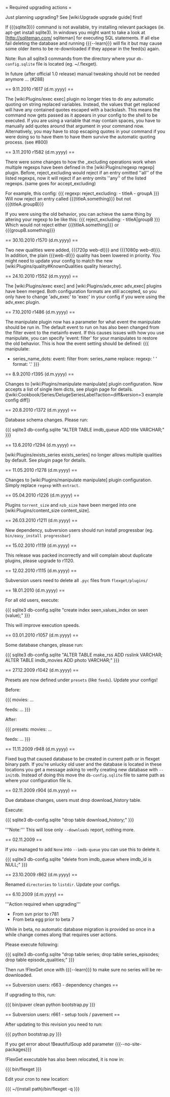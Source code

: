 = Required upgrading actions =

Just planning upgrading? See [wiki:Upgrade upgrade guide] first!

If {{{sqlite3}}} command is not available, try installing relevant packages (ie. apt-get install sqlite3). In windows you might want to take a look at [http://sqliteman.com/ sqliteman] for executing SQL statements. If all else fail deleting the database and running {{{--learn}}} will fix it but may cause some older items to be re-downloaded if they appear in the feed(s) again.

Note: Run all sqlite3 commands from the directory where your `db-config.sqlite` file is located (eg. ~/.flexget).

In future (after official 1.0 release) manual tweaking should not be needed anymore ... (#288)

== 9.11.2010 r1617 (d.m.yyyy) ==

The [wiki:Plugins/exec exec] plugin no longer tries to do any automatic quoting on string replaced variables. Instead, the values that get replaced will have any contained quotes escaped with a backslash. This means the command now gets passed as it appears in your config to the shell to be executed. If you are using a variable that may contain spaces, you have to manually add quotes around that argument in your command now. Alternatively, you may have to stop escaping quotes in your command if you were doing so to have them to have them survive the automatic quoting process. (see #800)

== 3.11.2010 r1582 (d.m.yyyy) ==

There were some changes to how the _excluding operations work when multiple regexps have been defined in the [wiki:Plugins/regexp regexp] plugin.
Before, reject_excluding would reject if an entry omitted ''all'' of the listed regexps, now it will reject if an entry omits ''any'' of the listed regexps. (same goes for accept_excluding)

For example, this config:
{{{
regexp:
  reject_excluding:
    - titleA
    - groupA
}}}
Will now reject an entry called {{{titleA.something}}} but not {{{titleA.groupB}}}

If you were using the old behavior, you can achieve the same thing by altering your regexp to be like this:
{{{
  reject_excluding:
    - titleA|groupB
}}}
Which would not reject either {{{titleA.something}}} or {{{groupB.something}}}

== 30.10.2010 r1570 (d.m.yyyy) ==

Two new qualities were added, {{{720p web-dl}}} and {{{1080p web-dl}}}. In addition, the plain {{{web-dl}}} quality has been lowered in priority. You might need to update your config to match the new [wiki:Plugins/quality#KnownQualities quality hierarchy].

== 24.10.2010 r1552 (d.m.yyyy) ==

The [wiki:Plugins/exec exec] and [wiki:Plugins/adv_exec adv_exec] plugins have been merged. Both configuration formats are still accepted, so you only have to change 'adv_exec' to 'exec' in your config if you were using the adv_exec plugin.

== 7.10.2010 r1486 (d.m.yyyy) ==

The manipulate plugin now has a parameter for what event the manipulate should be run in. The default event to run on has also been changed from the filter event to the metainfo event. If this causes issues with how you use manipulate, you can specify 'event: filter' for your manipulates to restore the old behavior. This is how the event setting should be defined:
{{{
manipulate:
  - series_name_dots:
      event: filter
      from: series_name
      replace:
        regexp: ' '
        format: '.'
}}}

== 8.9.2010 r1395 (d.m.yyyy) ==

Changes to [wiki:Plugins/manipulate manipulate] plugin configuration. Now accepts a list of single item dicts, see plugin page for details. ([wiki:Cookbook/Series/DelugeSeriesLabel?action=diff&version=3 example config diff])

== 20.8.2010 r1372 (d.m.yyyy) ==

Database schema changes. Please run:

{{{
sqlite3 db-config.sqlite "ALTER TABLE imdb_queue ADD title VARCHAR;"
}}}

== 13.6.2010 r1294 (d.m.yyyy) ==

[wiki:Plugins/exists_series exists_series] no longer allows multiple qualities by default. See plugin page for details.

== 11.05.2010 r1278 (d.m.yyyy) ==

Changes to [wiki:Plugins/manipulate manipulate] plugin configuration. Simply replace `regexp` with `extract`.

== 05.04.2010 r1226 (d.m.yyyy) ==

Plugins `torrent_size` and `nzb_size` have been merged into one [wiki:Plugins/content_size content_size].

== 26.03.2010 r1211 (d.m.yyyy) ==

New dependency, subversion users should run install progressbar (eg. `bin/easy_install progressbar`)

== 15.02.2010 r1119 (d.m.yyyy) ==

This release was packed incorrectly and will complain about duplicate plugins, please upgrade to r1120.

== 12.02.2010 r1115 (d.m.yyyy) ==

Subversion users need to delete all `.pyc` files from `flexget/plugins/`

== 18.01.2010 (d.m.yyyy) ==

For all old users, execute:

{{{
sqlite3 db-config.sqlite "create index seen_values_index on seen (value);"
}}}

This will improve execution speeds.

== 03.01.2010 r1057 (d.m.yyyy) ==

Some database changes, please run:

{{{
sqlite3 db-config.sqlite "ALTER TABLE make_rss ADD rsslink VARCHAR; ALTER TABLE imdb_movies ADD photo VARCHAR;"
}}}


== 27.12.2009 r1042 (d.m.yyyy) ==

Presets are now defined under `presets` (like `feeds`). Update your configs!

Before:

{{{
movies:
  ...

feeds:
  ...
}}}

After:

{{{
presets:
  movies:
    ...

feeds:
  ...
}}}


== 11.11.2009 r948 (d.m.yyyy) ==

Fixed bug that caused database to be created in current path or in flexget binary path. If you're unlucky old user and the database is located in these locations you get a message asking to verify creating new database with `--initdb`. Instead of doing this move the `db-config.sqlite` file to same path as where your configuration file is.

== 02.11.2009 r904 (d.m.yyyy) ==

Due database changes, users must drop download_history table.

Execute:

{{{
sqlite3 db-config.sqlite "drop table download_history;"
}}}

'''Note:''' This will lose only `--downloads` report, nothing more.

== 02.11.2009 ==

If you managed to add `None` into `--imdb-queue` you can use this to delete it.

{{{
sqlite3 db-config.sqlite "delete from imdb_queue where imdb_id is NULL;"
}}}

== 23.10.2009 r862 (d.m.yyyy) ==

Renamed `directories` to `listdir`. Update your configs.

== 6.10.2009 (d.m.yyyy) ==

'''Action required when upgrading'''

 * From svn prior to r781
 * From beta egg prior to beta 7

While in beta, no automatic database migration is provided so once in a while change comes along that requires user actions.

Please execute following:

{{{
sqlite3 db-config.sqlite "drop table series; drop table series_episodes; drop table episode_qualities;"
}}}

Then run !FlexGet once with {{{--learn}}} to make sure no series will be re-downloaded.

== Subversion users: r663 - dependency changes ==

If upgrading to this, run:

{{{
bin/paver clean
python bootstrap.py
}}}

== Subversion users: r661 - setup tools / pavement ==

After updating to this revision you need to run:

{{{
python bootstrap.py
}}}

If you get error about !BeautifulSoup add parameter {{{--no-site-packages}}}

!FlexGet executable has also been relocated, it is now in:

{{{
bin/flexget
}}}

Edit your cron to new location:

{{{
~/(install path)/bin/flexget -q
}}}